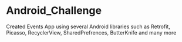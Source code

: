 # Android_Challenge
Created Events App using several Android libraries such as Retrofit, Picasso, RecyclerView, SharedPrefrences, ButterKnife and many more
